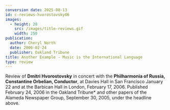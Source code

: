 ```yaml
---
conversion date: 2025-08-13
id: c-reviews-hvorostovsky06
images:
  - height: 28
    src: /images/title-reviews.gif
    width: 250
publication:
  author: Cheryl North
  date: 2006-02-24
  publisher: Oakland Tribune
title: Another Example - Music is the International Language
type: review
---
```


Review of **Dmitri Hvorostovsky** in concert with the **Philharmonia of Russia, Constantine Orbelian, Conductor**, at Davies Hall in San Francisco January 22 and at the Barbican Hall in London, February 17, 2006. Published February 24, 2006 in the Oakland Tribune\* and other papers of the Alameda Newspaper Group, September 30, 2005, under the headline above.
